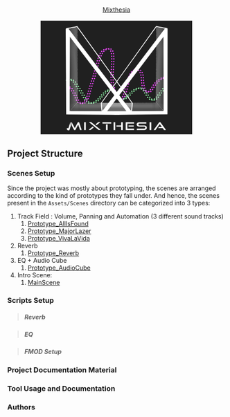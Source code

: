 <p align="center">
  <br>
  <a href="https://www.etc.cmu.edu/projects/mixthesia/">Mixthesia</a>
  <br><br>
  <img src="Media/mixthesia-logo.PNG" width="350">
</p>

## Project Structure
### Scenes Setup
Since the project was mostly about prototyping, the scenes are arranged according to the kind of prototypes they
fall under. And hence, the scenes present in the `Assets/Scenes` directory can be categorized into 3 types: 
1. Track Field : Volume, Panning and Automation (3 different sound tracks)
    1. [Prototype_AllIsFound](https://github.com/shiva-kannan/mixthesia/blob/895fb3d810caa175f4883e56ef43ec49b356421e/Assets/Scenes/Prototype_AllIsFound.unity)
    2. [Prototype_MajorLazer](https://github.com/shiva-kannan/mixthesia/blob/895fb3d810caa175f4883e56ef43ec49b356421e/Assets/Scenes/Prototype_MajorLazer.unity)
    3. [Prototype_VivaLaVida](https://github.com/shiva-kannan/mixthesia/blob/895fb3d810caa175f4883e56ef43ec49b356421e/Assets/Scenes/Prototype_VivaLaVida.unity) 
2. Reverb
    1. [Prototype_Reverb](https://github.com/shiva-kannan/mixthesia/blob/895fb3d810caa175f4883e56ef43ec49b356421e/Assets/Scenes/Prototype_Reverb.unity)
3. EQ + Audio Cube
    1. [Prototype_AudioCube](https://github.com/shiva-kannan/mixthesia/blob/895fb3d810caa175f4883e56ef43ec49b356421e/Assets/Scenes/Prototype_AudioCube.unity)
4. Intro Scene:
    1. [MainScene](https://github.com/shiva-kannan/mixthesia/blob/895fb3d810caa175f4883e56ef43ec49b356421e/Assets/Scenes/MainScene.unity)


### Scripts Setup

> ##### Reverb


> ##### EQ



> ##### FMOD Setup


### Project Documentation Material



### Tool Usage and Documentation

### Authors

